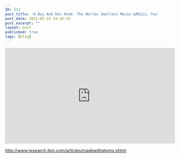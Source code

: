 ```yaml
---
ID: 513
post_title: 'A Boy And His Atom: The Worlds Smallest Movie &#8211; YouTube'
post_date: 2013-05-14 14:36:15
post_excerpt: ""
layout: post
published: true
tags: [blog]
---
```

<iframe src="http://www.youtube.com/embed/oSCX78-8-q0" height="315" width="560" allowfullscreen="" frameborder="0"></iframe>

<a href="http://www.research.ibm.com/articles/madewithatoms.shtml">http://www.research.ibm.com/articles/madewithatoms.shtml</a>
